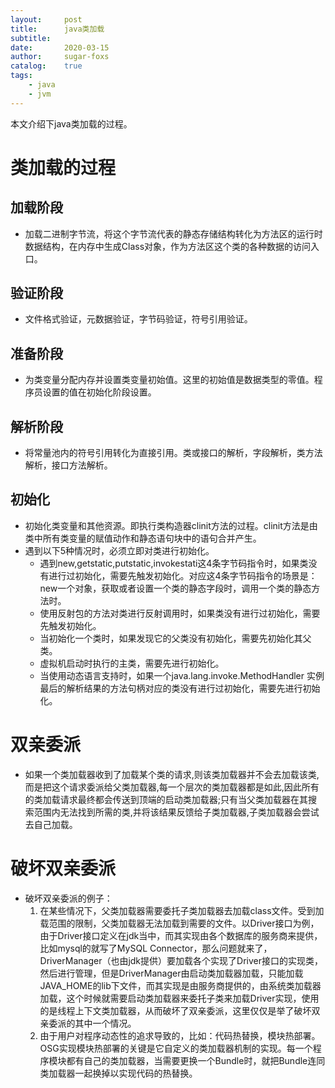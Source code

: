 ```yaml
---
layout:     post
title:      java类加载
subtitle:   
date:       2020-03-15
author:     sugar-foxs
catalog: 	true
tags:
    - java
    - jvm
---
```


本文介绍下java类加载的过程。
<!-- more -->

# 类加载的过程
## 加载阶段
- 加载二进制字节流，将这个字节流代表的静态存储结构转化为方法区的运行时数据结构，在内存中生成Class对象，作为方法区这个类的各种数据的访问入口。
## 验证阶段
- 文件格式验证，元数据验证，字节码验证，符号引用验证。
## 准备阶段
- 为类变量分配内存并设置类变量初始值。这里的初始值是数据类型的零值。程序员设置的值在初始化阶段设置。
## 解析阶段
- 将常量池内的符号引用转化为直接引用。类或接口的解析，字段解析，类方法解析，接口方法解析。
## 初始化
- 初始化类变量和其他资源。即执行类构造器clinit方法的过程。clinit方法是由类中所有类变量的赋值动作和静态语句块中的语句合并产生。
- 遇到以下5种情况时，必须立即对类进行初始化。
    - 遇到new,getstatic,putstatic,invokestati这4条字节码指令时，如果类没有进行过初始化，需要先触发初始化。对应这4条字节码指令的场景是：new一个对象，获取或者设置一个类的静态字段时，调用一个类的静态方法时。
    - 使用反射包的方法对类进行反射调用时，如果类没有进行过初始化，需要先触发初始化。
    - 当初始化一个类时，如果发现它的父类没有初始化，需要先初始化其父类。
    - 虚拟机启动时执行的主类，需要先进行初始化。
    - 当使用动态语言支持时，如果一个java.lang.invoke.MethodHandler 实例最后的解析结果的方法句柄对应的类没有进行过初始化，需要先进行初始化。

# 双亲委派
- 如果一个类加载器收到了加载某个类的请求,则该类加载器并不会去加载该类,而是把这个请求委派给父类加载器,每一个层次的类加载器都是如此,因此所有的类加载请求最终都会传送到顶端的启动类加载器;只有当父类加载器在其搜索范围内无法找到所需的类,并将该结果反馈给子类加载器,子类加载器会尝试去自己加载。

# 破坏双亲委派
- 破坏双亲委派的例子：
    1. 在某些情况下，父类加载器需要委托子类加载器去加载class文件。受到加载范围的限制，父类加载器无法加载到需要的文件。以Driver接口为例，由于Driver接口定义在jdk当中，而其实现由各个数据库的服务商来提供，比如mysql的就写了MySQL Connector，那么问题就来了，DriverManager（也由jdk提供）要加载各个实现了Driver接口的实现类，然后进行管理，但是DriverManager由启动类加载器加载，只能加载JAVA_HOME的lib下文件，而其实现是由服务商提供的，由系统类加载器加载，这个时候就需要启动类加载器来委托子类来加载Driver实现，使用的是线程上下文类加载器，从而破坏了双亲委派，这里仅仅是举了破坏双亲委派的其中一个情况。
    2. 由于用户对程序动态性的追求导致的，比如：代码热替换，模块热部署。OSG实现模块热部署的关键是它自定义的类加载器机制的实现。每一个程序模块都有自己的类加载器，当需要更换一个Bundle时，就把Bundle连同类加载器一起换掉以实现代码的热替换。

